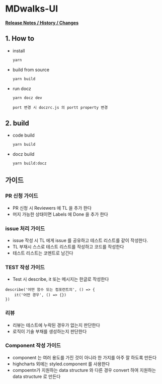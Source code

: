 # MDwalks-UI

**[Release Notes / History / Changes](CHANGELOG.md)**

## 1. How to
* install
  ```bash
  yarn
  ```

* build from source
  ```bash
  yarn build
  ```

* run docz
  ```bash
  yarn docz dev
  ```
  ```
  port 변경 시 doczrc.js 의 portt property 변경
  ```

## 2. build
* code build
  ```bash
  yarn build
  ```

* docz build
  ```bash
  yarn build:docz
  ```

## 가이드
### PR 신청 가이드
  - PR 신청 시  Reviewers 에 TL 을 추가 한다
  - 머지 가능한 상태이면 Labels 에 Done 을 추가 한다

### issue 처리 가이드
  - issue 작성 시 TL 에게 issue 를 공유하고 테스트 리스트를 같이 작성한다.
  - TL 부재시 스스로 테스트 리스트를 작성하고 코드를 작성한다
  - 테스트 리스트는 코멘트로 남긴다

### TEST 작성 가이드
  - Test 시 describe, it 또는 메시지는 한글로 작성한다
```
describe('어떤 함수 또는 컴포런트의', () => {
	it('어떤 경우', () => {})
})
```

### 리뷰
- 리뷰는 테스트에 누락된 경우가 없는지 판단한다
- 로직이 기술 부채를 생성하는지 판단한다

### Component 작성 가이드
- component 는 여러 용도를 가진 것이 아니라 한 가지를 아주 잘 하도록 만든다
- highcharts 외에는 styled.component 를 사용한다
- compoentn가 지원하는 data structure 와 다른 경우 convert 하여 지원하는 data structure 로 만든다